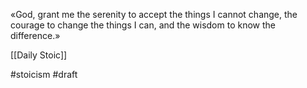 «God, grant me the serenity to accept the things I cannot change, the courage to change the things I can, and the wisdom to know the difference.»

[[Daily Stoic]]

#stoicism 
#draft